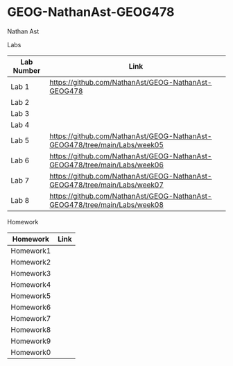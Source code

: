 # GEOG-NathanAst-GEOG478

Nathan Ast

Labs

| Lab Number | Link |
|------------|------|
| Lab 1      | https://github.com/NathanAst/GEOG-NathanAst-GEOG478
| Lab 2      |
| Lab 3      |
| Lab 4      |
| Lab 5      | https://github.com/NathanAst/GEOG-NathanAst-GEOG478/tree/main/Labs/week05
| Lab 6      | https://github.com/NathanAst/GEOG-NathanAst-GEOG478/tree/main/Labs/week06
| Lab 7      | https://github.com/NathanAst/GEOG-NathanAst-GEOG478/tree/main/Labs/week07
| Lab 8      | https://github.com/NathanAst/GEOG-NathanAst-GEOG478/tree/main/Labs/week08

Homework 

| Homework  | Link |
|-----------|------|
| Homework1 |
| Homework2 |
| Homework3 |
| Homework4 |
| Homework5 |
| Homework6 |
| Homework7 |
| Homework8 |
| Homework9 |
| Homework0 |
